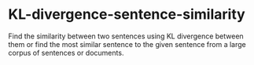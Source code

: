 # KL-divergence-sentence-similarity
Find the similarity between two sentences using KL divergence between them or find the most similar sentence to the given sentence from a large corpus of sentences or documents.
